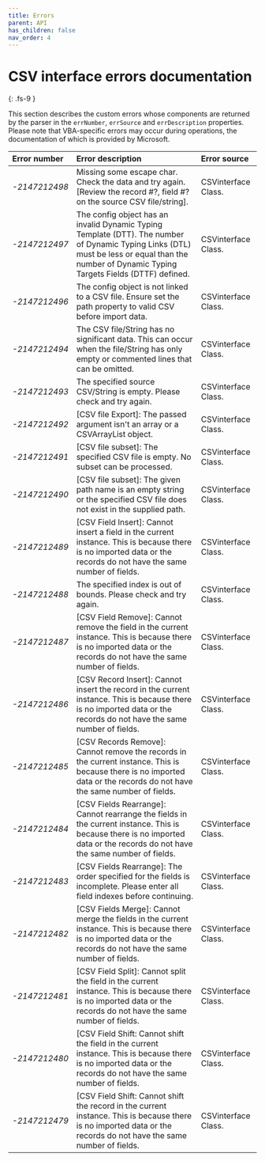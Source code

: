 ```yaml
---
title: Errors
parent: API
has_children: false
nav_order: 4
---
```


# CSV interface errors documentation
{: .fs-9 }

This section describes the custom errors whose components are returned by the parser in the `errNumber`, `errSource` and `errDescription` properties. Please note that VBA-specific errors may occur during operations, the documentation of which is provided by Microsoft.

<table>
<thead>
<th style="text-align: left;">Error number</th>
<th style="text-align: left;">Error description</th>
<th style="text-align: left;">Error source</th>
</thead>
<tbody>
<tr>
<td style="text-align: left;"><em>-2147212498</em></td>
<td style="text-align: left;">Missing some escape char. Check the data and try again. [Review the record #?, field #? on the source CSV file/string].</td>
<td style="text-align: left;">CSVinterface Class.</td>
</tr>
<tr>
<td style="text-align: left;"><em>-2147212497</em></td>
<td style="text-align: left;">The config object has an invalid Dynamic Typing Template (DTT). The number of Dynamic Typing Links (DTL) must be less or equal than the number of Dynamic Typing Targets Fields (DTTF) defined.</td>
<td style="text-align: left;">CSVinterface Class.</td>
</tr>
<tr>
<td style="text-align: left;"><em>-2147212496</em></td>
<td style="text-align: left;">The config object is not linked to a CSV file. Ensure set the path property to valid CSV before import data.</td>
<td style="text-align: left;">CSVinterface Class.</td>
</tr>
<tr>
<td style="text-align: left;"><em>-2147212494</em></td>
<td style="text-align: left;">The CSV file/String has no significant data. This can occur when the file/String has only empty or commented lines that can be omitted.</td>
<td style="text-align: left;">CSVinterface Class.</td>
</tr>
<tr>
<td style="text-align: left;"><em>-2147212493</em></td>
<td style="text-align: left;">The specified source CSV/String is empty. Please check and try again.</td>
<td style="text-align: left;">CSVinterface Class.</td>
</tr>
<tr>
<td style="text-align: left;"><em>-2147212492</em></td>
<td style="text-align: left;">[CSV file Export]: The passed argument isn't an array or a CSVArrayList object.</td>
<td style="text-align: left;">CSVinterface Class.</td>
</tr>
<tr>
<td style="text-align: left;"><em>-2147212491</em></td>
<td style="text-align: left;">[CSV file subset]: The specified CSV file is empty. No subset can be processed.</td>
<td style="text-align: left;">CSVinterface Class.</td>
</tr>
<tr>
<td style="text-align: left;"><em>-2147212490</em></td>
<td style="text-align: left;">[CSV file subset]: The given path name is an empty string or the specified CSV file does not exist in the supplied path.</td>
<td style="text-align: left;">CSVinterface Class.</td>
</tr>
<tr>
<td style="text-align: left;"><em>-2147212489</em></td>
<td style="text-align: left;">[CSV Field Insert]: Cannot insert a field in the current instance. This is because there is no imported data or the records do not have the same number of fields.</td>
<td style="text-align: left;">CSVinterface Class.</td>
</tr>
<tr>
<td style="text-align: left;"><em>-2147212488</em></td>
<td style="text-align: left;">The specified index is out of bounds. Please check and try again.</td>
<td style="text-align: left;">CSVinterface Class.</td>
</tr>
<tr>
<td style="text-align: left;"><em>-2147212487</em></td>
<td style="text-align: left;">[CSV Field Remove]: Cannot remove the field in the current instance. This is because there is no imported data or the records do not have the same number of fields.</td>
<td style="text-align: left;">CSVinterface Class.</td>
</tr>
<td style="text-align: left;"><em>-2147212486</em></td>
<td style="text-align: left;">[CSV Record Insert]: Cannot insert the record in the current instance. This is because there is no imported data or the records do not have the same number of fields.</td>
<td style="text-align: left;">CSVinterface Class.</td>
</tr>
<tr>
<td style="text-align: left;"><em>-2147212485</em></td>
<td style="text-align: left;">[CSV Records Remove]: Cannot remove the records in the current instance. This is because there is no imported data or the records do not have the same number of fields.</td>
<td style="text-align: left;">CSVinterface Class.</td>
</tr>
<tr>
<td style="text-align: left;"><em>-2147212484</em></td>
<td style="text-align: left;">[CSV Fields Rearrange]: Cannot rearrange the fields in the current instance. This is because there is no imported data or the records do not have the same number of fields.</td>
<td style="text-align: left;">CSVinterface Class.</td>
</tr>
<tr>
<td style="text-align: left;"><em>-2147212483</em></td>
<td style="text-align: left;">[CSV Fields Rearrange]: The order specified for the fields is incomplete. Please enter all field indexes before continuing.</td>
<td style="text-align: left;">CSVinterface Class.</td>
</tr>
<tr>
<td style="text-align: left;"><em>-2147212482</em></td>
<td style="text-align: left;">[CSV Fields Merge]: Cannot merge the fields in the current instance. This is because there is no imported data or the records do not have the same number of fields.</td>
<td style="text-align: left;">CSVinterface Class.</td>
</tr>
<tr>
<td style="text-align: left;"><em>-2147212481</em></td>
<td style="text-align: left;">[CSV Field Split]: Cannot split the field in the current instance. This is because there is no imported data or the records do not have the same number of fields.</td>
<td style="text-align: left;">CSVinterface Class.</td>
</tr>
<tr>
<td style="text-align: left;"><em>-2147212480</em></td>
<td style="text-align: left;">[CSV Field Shift: Cannot shift the field in the current instance. This is because there is no imported data or the records do not have the same number of fields.</td>
<td style="text-align: left;">CSVinterface Class.</td>
</tr>
<tr>
<td style="text-align: left;"><em>-2147212479</em></td>
<td style="text-align: left;">[CSV Field Shift: Cannot shift the record in the current instance. This is because there is no imported data or the records do not have the same number of fields.</td>
<td style="text-align: left;">CSVinterface Class.</td>
</tr>
</tbody>
</table>